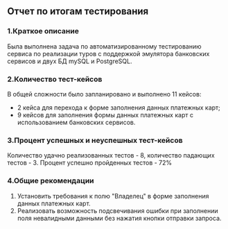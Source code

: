 ## Отчет по итогам тестирования

### **1.Краткое описание**

Была выполнена задача по автоматизированному тестированию сервиса по реализации туров с поддержкой эмулятора банковских сервисов и двух БД mySQL и PostgreSQL.

### **2.Количество тест-кейсов**

В общей сложности было запланировано и выполнено 11 кейсов:
- 2 кейса для перехода к форме заполнения данных платежных карт;
- 9 кейсов для заполнения формы данных платежных карт с использованием банковских сервисов.

### **3.Процент успешных и неуспешных тест-кейсов**
Количество удачно реализованных тестов - 8, количество падающих тестов - 3. Процент успешно пройденных тестов - 72%


### **4.Общие рекомендации**
1. Установить требования к полю "Владелец" в форме заполнения данных платежных карт.
2. Реализовать возможность подсвечивания ошибки  при заполнении поля невалидными данными без нажатия кнопки отправки запроса.
